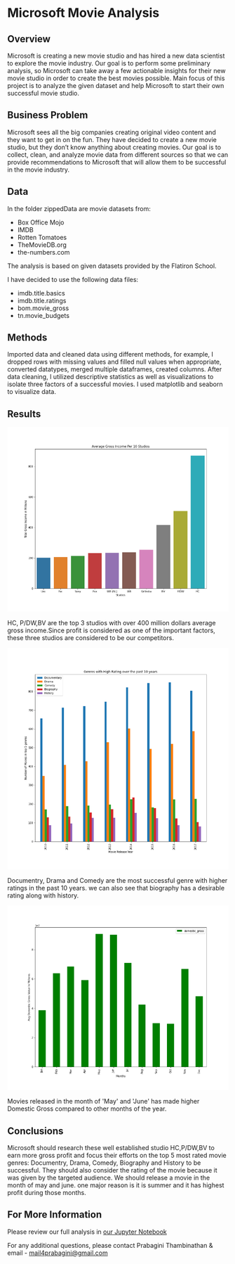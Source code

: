 # Microsoft Movie Analysis



## Overview

Microsoft is creating a new movie studio and has hired a new data scientist to explore the movie industry. Our goal is to perform some preliminary analysis, so Microsoft can take away a few actionable insights for their new movie studio in order to create the best movies possible. Main focus of this project is to analyze the given dataset and help Microsoft to start their own successful movie studio. 

## Business Problem

Microsoft sees all the big companies creating original video content and they want to get in on the fun. They have decided to create a new movie studio, but they don’t know anything about creating movies. Our goal is to collect, clean, and analyze movie data from different sources so that we can provide recommendations to Microsoft that will allow them to be successful in the movie industry.  


## Data

In the folder zippedData are movie datasets from:

- Box Office Mojo
- IMDB
- Rotten Tomatoes
- TheMovieDB.org
- the-numbers.com

The analysis is based on given datasets provided by the Flatiron School.

I have decided to use the following data files:

- imdb.title.basics
- imdb.title.ratings
- bom.movie_gross
- tn.movie_budgets


## Methods

Imported data and cleaned data using different methods, for example, I dropped rows with missing values and filled null values when appropriate, converted datatypes, merged multiple dataframes, created columns. After data cleaning, I utilized descriptive statistics as well as visualizations to isolate three factors of a successful movies. I used matplotlib and seaborn to visualize data.


## Results

![graph1](images/studio_profit_analysis.png)

HC, P/DW,BV are the top 3 studios with over 400 million dollars average gross income.Since profit is considered as one of the important factors, these three studios are considered to be our competitors.

![graph2](images/genre_analysis.png)

Documentry, Drama and Comedy are the most successful genre with higher ratings in the past 10 years. we can also see that biography has a desirable rating along with history.

![graph3](images/month_analysis.png)

Movies released in the month of 'May' and 'June' has made higher Domestic Gross compared to other months of the year.

## Conclusions

Microsoft should research these well established studio HC,P/DW,BV to earn more gross profit and focus their efforts on the top 5 most rated movie genres: Documentry, Drama, Comedy, Biography and History to be successful. They should also consider the rating of the movie because it was given by the targeted audience. We should release a movie in the month of may and june. one major reason is it is summer and it has highest profit during those months.

## For More Information

Please review our full analysis in [our Jupyter Notebook](./Microsoft-Movie-Analysis.ipynb) 

For any additional questions, please contact Prabagini Thambinathan & email - mail4prabagini@gmail.com


